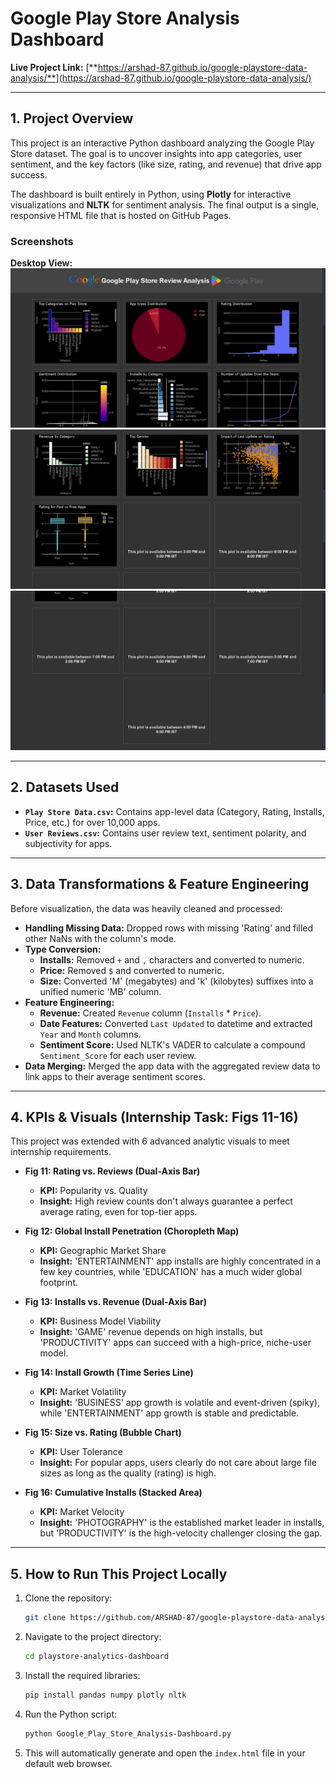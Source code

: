 # Google Play Store Analysis Dashboard

**Live Project Link:** [**https://arshad-87.github.io/google-playstore-data-analysis/**](https://arshad-87.github.io/google-playstore-data-analysis/)

---

## 1. Project Overview

This project is an interactive Python dashboard analyzing the Google Play Store dataset. The goal is to uncover insights into app categories, user sentiment, and the key factors (like size, rating, and revenue) that drive app success.

The dashboard is built entirely in Python, using **Plotly** for interactive visualizations and **NLTK** for sentiment analysis. The final output is a single, responsive HTML file that is hosted on GitHub Pages.

### Screenshots

**Desktop View:**
![Screenshot 1](Screenshots/Screenshot_1.png)
![Screenshot 2](Screenshots/Screenshot_2.png)
![Screenshot 3](Screenshots/Screenshot_3.png)

---

## 2. Datasets Used

* **`Play Store Data.csv`:** Contains app-level data (Category, Rating, Installs, Price, etc.) for over 10,000 apps.
* **`User Reviews.csv`:** Contains user review text, sentiment polarity, and subjectivity for apps.

---

## 3. Data Transformations & Feature Engineering

Before visualization, the data was heavily cleaned and processed:

* **Handling Missing Data:** Dropped rows with missing 'Rating' and filled other NaNs with the column's mode.
* **Type Conversion:**
    * **Installs:** Removed `+` and `,` characters and converted to numeric.
    * **Price:** Removed `$` and converted to numeric.
    * **Size:** Converted 'M' (megabytes) and 'k' (kilobytes) suffixes into a unified numeric 'MB' column.
* **Feature Engineering:**
    * **Revenue:** Created `Revenue` column (`Installs` * `Price`).
    * **Date Features:** Converted `Last Updated` to datetime and extracted `Year` and `Month` columns.
    * **Sentiment Score:** Used NLTK's VADER to calculate a compound `Sentiment_Score` for each user review.
* **Data Merging:** Merged the app data with the aggregated review data to link apps to their average sentiment scores.

---

## 4. KPIs & Visuals (Internship Task: Figs 11-16)

This project was extended with 6 advanced analytic visuals to meet internship requirements.

* **Fig 11: Rating vs. Reviews (Dual-Axis Bar)**
    * **KPI:** Popularity vs. Quality
    * **Insight:** High review counts don't always guarantee a perfect average rating, even for top-tier apps.

* **Fig 12: Global Install Penetration (Choropleth Map)**
    * **KPI:** Geographic Market Share
    * **Insight:** 'ENTERTAINMENT' app installs are highly concentrated in a few key countries, while 'EDUCATION' has a much wider global footprint.

* **Fig 13: Installs vs. Revenue (Dual-Axis Bar)**
    * **KPI:** Business Model Viability
    * **Insight:** 'GAME' revenue depends on high installs, but 'PRODUCTIVITY' apps can succeed with a high-price, niche-user model.

* **Fig 14: Install Growth (Time Series Line)**
    * **KPI:** Market Volatility
    * **Insight:** 'BUSINESS' app growth is volatile and event-driven (spiky), while 'ENTERTAINMENT' app growth is stable and predictable.

* **Fig 15: Size vs. Rating (Bubble Chart)**
    * **KPI:** User Tolerance
    * **Insight:** For popular apps, users clearly do not care about large file sizes as long as the quality (rating) is high.

* **Fig 16: Cumulative Installs (Stacked Area)**
    * **KPI:** Market Velocity
    * **Insight:** 'PHOTOGRAPHY' is the established market leader in installs, but 'PRODUCTIVITY' is the high-velocity challenger closing the gap.

---

## 5. How to Run This Project Locally

1.  Clone the repository:
    ```sh
    git clone https://github.com/ARSHAD-87/google-playstore-data-analysis.git
    ```
2.  Navigate to the project directory:
    ```sh
    cd playstore-analytics-dashboard
    ```
3.  Install the required libraries:
    ```sh
    pip install pandas numpy plotly nltk
    ```
4.  Run the Python script:
    ```sh
    python Google_Play_Store_Analysis-Dashboard.py
    ```
5.  This will automatically generate and open the `index.html` file in your default web browser.

